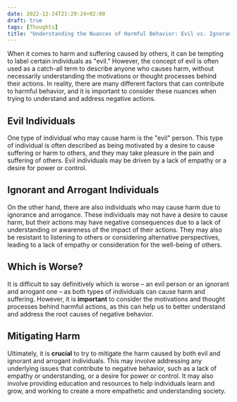 ```yaml
---
date: 2022-12-24T21:29:24+02:00
draft: true
tags: [Thoughts]
title: "Understanding the Nuances of Harmful Behavior: Evil vs. Ignorance and Arrogance"
---
```


When it comes to harm and suffering caused by others, it can be tempting to label certain individuals as "evil." However, the concept of evil is often used as a catch-all term to describe anyone who causes harm, without necessarily understanding the motivations or thought processes behind their actions. In reality, there are many different factors that can contribute to harmful behavior, and it is important to consider these nuances when trying to understand and address negative actions.

## Evil Individuals

One type of individual who may cause harm is the "evil" person. This type of individual is often described as being motivated by a desire to cause suffering or harm to others, and they may take pleasure in the pain and suffering of others. Evil individuals may be driven by a lack of empathy or a desire for power or control.

## Ignorant and Arrogant Individuals

On the other hand, there are also individuals who may cause harm due to ignorance and arrogance. These individuals may not have a desire to cause harm, but their actions may have negative consequences due to a lack of understanding or awareness of the impact of their actions. They may also be resistant to listening to others or considering alternative perspectives, leading to a lack of empathy or consideration for the well-being of others.

## Which is Worse?

It is difficult to say definitively which is worse – an evil person or an ignorant and arrogant one – as both types of individuals can cause harm and suffering. However, it is **important** to consider the motivations and thought processes behind harmful actions, as this can help us to better understand and address the root causes of negative behavior.

## Mitigating Harm

Ultimately, it is **crucial** to try to mitigate the harm caused by both evil and ignorant and arrogant individuals. This may involve addressing any underlying issues that contribute to negative behavior, such as a lack of empathy or understanding, or a desire for power or control. It may also involve providing education and resources to help individuals learn and grow, and working to create a more empathetic and understanding society.



